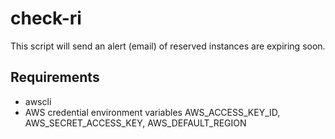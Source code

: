 # check-ri
This script will send an alert (email) of reserved instances are expiring soon.
## Requirements
- awscli
- AWS credential environment variables AWS_ACCESS_KEY_ID, AWS_SECRET_ACCESS_KEY, AWS_DEFAULT_REGION

